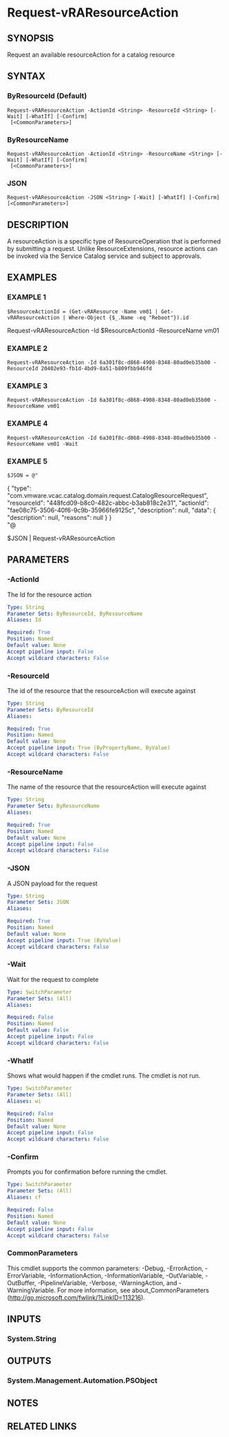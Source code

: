 # Request-vRAResourceAction

## SYNOPSIS
Request an available resourceAction for a catalog resource

## SYNTAX

### ByResourceId (Default)
```
Request-vRAResourceAction -ActionId <String> -ResourceId <String> [-Wait] [-WhatIf] [-Confirm]
 [<CommonParameters>]
```

### ByResourceName
```
Request-vRAResourceAction -ActionId <String> -ResourceName <String> [-Wait] [-WhatIf] [-Confirm]
 [<CommonParameters>]
```

### JSON
```
Request-vRAResourceAction -JSON <String> [-Wait] [-WhatIf] [-Confirm] [<CommonParameters>]
```

## DESCRIPTION
A resourceAction is a specific type of ResourceOperation that is performed by submitting a request. 
Unlike ResourceExtensions, resource actions can be invoked via the Service Catalog service and subject to approvals.

## EXAMPLES

### EXAMPLE 1
```
$ResourceActionId = (Get-vRAResource -Name vm01 | Get-vRAResourceAction | Where-Object {$_.Name -eq "Reboot"}).id
```

Request-vRAResourceAction -Id $ResourceActionId -ResourceName vm01

### EXAMPLE 2
```
Request-vRAResourceAction -Id 6a301f8c-d868-4908-8348-80ad0eb35b00 -ResourceId 20402e93-fb1d-4bd9-8a51-b809fbb946fd
```

### EXAMPLE 3
```
Request-vRAResourceAction -Id 6a301f8c-d868-4908-8348-80ad0eb35b00 -ResourceName vm01
```

### EXAMPLE 4
```
Request-vRAResourceAction -Id 6a301f8c-d868-4908-8348-80ad0eb35b00 -ResourceName vm01 -Wait
```

### EXAMPLE 5
```
$JSON = @"
```

{
        "type":  "com.vmware.vcac.catalog.domain.request.CatalogResourceRequest",
        "resourceId":  "448fcd09-b8c0-482c-abbc-b3ab818c2e31",
        "actionId":  "fae08c75-3506-40f6-9c9b-35966fe9125c",
        "description":  null,
        "data":  {
                     "description":  null,
                     "reasons":  null
                 }
    }        
"@

$JSON | Request-vRAResourceAction

## PARAMETERS

### -ActionId
The Id for the resource action

```yaml
Type: String
Parameter Sets: ByResourceId, ByResourceName
Aliases: Id

Required: True
Position: Named
Default value: None
Accept pipeline input: False
Accept wildcard characters: False
```

### -ResourceId
The id of the resource that the resourceAction will execute against

```yaml
Type: String
Parameter Sets: ByResourceId
Aliases:

Required: True
Position: Named
Default value: None
Accept pipeline input: True (ByPropertyName, ByValue)
Accept wildcard characters: False
```

### -ResourceName
The name of the resource that the resourceAction will execute against

```yaml
Type: String
Parameter Sets: ByResourceName
Aliases:

Required: True
Position: Named
Default value: None
Accept pipeline input: False
Accept wildcard characters: False
```

### -JSON
A JSON payload for the request

```yaml
Type: String
Parameter Sets: JSON
Aliases:

Required: True
Position: Named
Default value: None
Accept pipeline input: True (ByValue)
Accept wildcard characters: False
```

### -Wait
Wait for the request to complete

```yaml
Type: SwitchParameter
Parameter Sets: (All)
Aliases:

Required: False
Position: Named
Default value: False
Accept pipeline input: False
Accept wildcard characters: False
```

### -WhatIf
Shows what would happen if the cmdlet runs.
The cmdlet is not run.

```yaml
Type: SwitchParameter
Parameter Sets: (All)
Aliases: wi

Required: False
Position: Named
Default value: None
Accept pipeline input: False
Accept wildcard characters: False
```

### -Confirm
Prompts you for confirmation before running the cmdlet.

```yaml
Type: SwitchParameter
Parameter Sets: (All)
Aliases: cf

Required: False
Position: Named
Default value: None
Accept pipeline input: False
Accept wildcard characters: False
```

### CommonParameters
This cmdlet supports the common parameters: -Debug, -ErrorAction, -ErrorVariable, -InformationAction, -InformationVariable, -OutVariable, -OutBuffer, -PipelineVariable, -Verbose, -WarningAction, and -WarningVariable.
For more information, see about_CommonParameters (http://go.microsoft.com/fwlink/?LinkID=113216).

## INPUTS

### System.String

## OUTPUTS

### System.Management.Automation.PSObject

## NOTES

## RELATED LINKS
